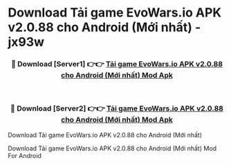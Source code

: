 # Download Tải game EvoWars.io APK v2.0.88 cho Android (Mới nhất) - jx93w


<div align="center">
<h3>🔴 Download [Server1] 👉👉 <a href="https://apk-comot.site?title=Tải_game_EvoWars.io_APK_v2.0.88_cho_Android_(Mới_nhất)">Tải game EvoWars.io APK v2.0.88 cho Android (Mới nhất) Mod Apk</a></h3><br>
<h3>🔴 Download [Server2] 👉👉 <a href="https://apk-comot.site?title=Tải_game_EvoWars.io_APK_v2.0.88_cho_Android_(Mới_nhất)">Tải game EvoWars.io APK v2.0.88 cho Android (Mới nhất) Mod Apk</a></h3>
</div>



Download Tải game EvoWars.io APK v2.0.88 cho Android (Mới nhất) 

Download Tải game EvoWars.io APK v2.0.88 cho Android (Mới nhất) Mod For Android
